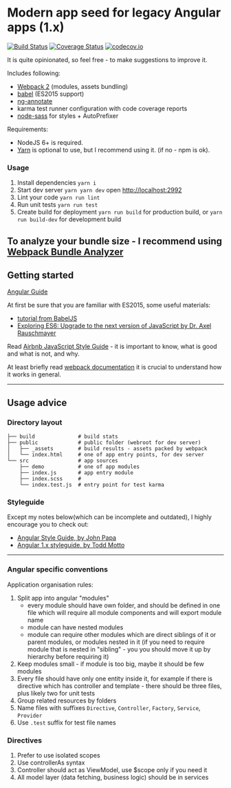 # Modern app seed for legacy Angular apps (1.x) 

[![Build Status](https://travis-ci.org/zxbodya/angular-webpack-seed.svg?branch=master)](https://travis-ci.org/zxbodya/angular-webpack-seed)
[![Coverage Status](https://coveralls.io/repos/zxbodya/angular-webpack-seed/badge.svg?branch=master&service=github)](https://coveralls.io/github/zxbodya/angular-webpack-seed?branch=master)
[![codecov.io](https://codecov.io/github/zxbodya/angular-webpack-seed/coverage.svg?branch=master)](https://codecov.io/github/zxbodya/angular-webpack-seed?branch=master)

It is quite opinionated, so feel free - to make suggestions to improve it.

Includes following:

 - [Webpack 2](https://webpack.js.org/) (modules, assets bundling)
 - [babel](http://babeljs.io/) (ES2015 support)
 - [ng-annotate](https://github.com/olov/ng-annotate)
 - karma test runner configuration with code coverage reports
 - [node-sass](https://github.com/sass/node-sass) for styles + AutoPrefixer 


Requirements:
 
- NodeJS 6+ is required.
- [Yarn](https://yarnpkg.com) is optional to use, but I recommend using it. (if no - npm is ok).  

### Usage

1. Install dependencies `yarn i`
2. Start dev server `yarn yarn dev` open [http://localhost:2992](http://localhost:2992)
3. Lint your code `yarn run lint`
4. Run unit tests `yarn run test`
5. Create build for deployment `yarn run build` for production build, or `yarn run build-dev` for development build

To analyze your bundle size - I recommend using [Webpack Bundle Analyzer](https://github.com/th0r/webpack-bundle-analyzer)
---

## Getting started

[Angular Guide](https://docs.angularjs.org/guide)

At first be sure that you are familiar with ES2015, some useful materials:

 - [tutorial from BabelJS](http://babeljs.io/docs/learn-es2015/)
 - [Exploring ES6: Upgrade to the next version of JavaScript by Dr. Axel Rauschmayer](http://exploringjs.com/)
  
Read [Airbnb JavaScript Style Guide](https://github.com/airbnb/javascript) - it is important to know, what is good and what is not, and why.

At least briefly read [webpack documentation](http://webpack.github.io/docs/) it is crucial to understand how it works in general. 

---

## Usage advice 

### Directory layout

    ├── build              # build stats
    ├── public             # public folder (webroot for dev server)
    │   ├── _assets        # build results - assets packed by webpack
    │   └── index.html     # one of app entry points, for dev server
    └── src                # app sources
        ├── demo           # one of app modules
        ├── index.js       # app entry module
        ├── index.scss     # 
        └── index.test.js  # entry point for test karma

### Styleguide

Except my notes below(which can be incomplete and outdated), I highly encourage you to check out:

- [Angular Style Guide, by John Papa](https://github.com/johnpapa/angular-styleguide)
- [Angular 1.x styleguide, by Todd Motto](https://github.com/toddmotto/angular-styleguide)

---

### Angular specific conventions

Application organisation rules:

1. Split app into angular "modules" 
    - every module should have own folder, and should be defined in one file which will require all module components and will export module name 
    - module can have nested modules
    - module can require other modules which are direct siblings of it or parent modules, or modules nested in it (if you need to require module that is nested in "sibling" - you you should move it up by hierarchy before requiring it)
2. Keep modules small - if module is too big, maybe it should be few modules 
3. Every file should have only one entity inside it, for example if there is directive which has controller and template - there should be three files, plus likely two for unit tests   
4. Group related resources by folders
5. Name files with suffixes `Directive`, `Controller`, `Factory`, `Service`, `Provider`
6. Use `.test` suffix for test file names

### Directives

1. Prefer to use isolated scopes
2. Use controllerAs syntax 
3. Controller should act as ViewModel, use $scope only if you need it
4. All model layer (data fetching, business logic) should be in services
